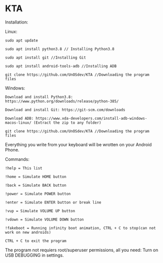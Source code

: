 # KTA
Installation:

  Linux:
  
    sudo apt update
    
    sudo apt install python3.8 // Installing Python3.8
    
    sudo apt install git //Installing Git
    
    sudo apt install android-tools-adb //Installing ADB
    
    git clone https://github.com/UnOSdev/KTA //Downloading the program files

  Windows:
  
    Download and install Python3.8: https://www.python.org/downloads/release/python-385/
    
    Download and install Git: https://git-scm.com/downloads
    
    Download ADB: https://www.xda-developers.com/install-adb-windows-macos-linux/ (Extract the zip to any folder)
    
    git clone https://github.com/UnOSdev/KTA //Downloading the program files


Everything you write from your keyboard will be wrotten on your Android Phone.

Commands:

    !help = This list
    
    !home = Simulate HOME button
    
    !back = Simulate BACK button
    
    !power = Simulate POWER button
    
    !enter = Simulate ENTER button or break line
    
    !vup = Simulate VOLUME UP button
    
    !vdown = Simulate VOLUME DOWN button
    
    !fakeboot = Running infinity boot animation, CTRL + C to stop(can not work on new androids)
    
    CTRL + C to exit the program 
    
The program not requiers root/superuser permissions, all you need: Turn on USB DEBUGGING in settings.
